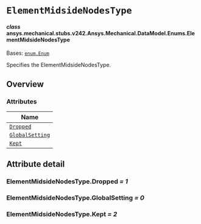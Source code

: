 # `ElementMidsideNodesType`

<a id="ansys.mechanical.stubs.v242.Ansys.Mechanical.DataModel.Enums.ElementMidsideNodesType"></a>

#### *class* ansys.mechanical.stubs.v242.Ansys.Mechanical.DataModel.Enums.ElementMidsideNodesType

Bases: [`enum.Enum`](https://docs.python.org/3/library/enum.html#enum.Enum)

Specifies the ElementMidsideNodesType.

<!-- !! processed by numpydoc !! -->

<a id="overview"></a>

## Overview

### Attributes

| Name |
| ------------------------------------------------------------------------------------------------------------------------------------------ |
| [`Dropped`](#ElementMidsideNodesType.Dropped) |
| [`GlobalSetting`](#ElementMidsideNodesType.GlobalSetting) |
| [`Kept`](#ElementMidsideNodesType.Kept) |

<a id="attribute-detail"></a>

## Attribute detail

<a id="ElementMidsideNodesType.Dropped"></a>

### ElementMidsideNodesType.Dropped *= 1*

<a id="ElementMidsideNodesType.GlobalSetting"></a>

### ElementMidsideNodesType.GlobalSetting *= 0*

<a id="ElementMidsideNodesType.Kept"></a>

### ElementMidsideNodesType.Kept *= 2*



